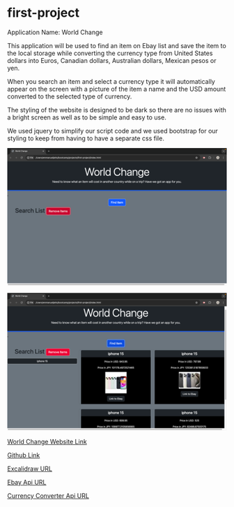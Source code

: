 # first-project
Application Name: World Change


This application will be used to find an item on Ebay list and save the item to the local storage while converting the currency type from United States dollars into Euros, Canadian dollars, Australian dollars, Mexican pesos or yen.

When you search an item and select a currency type it will automatically appear on the screen with a picture of the item a name and the USD amount converted to the selected type of currency.

The styling of the website is designed to be dark so there are no issues with a bright screen as well as to be simple and easy to use.

We used jquery to simplify our script code and we used bootstrap for our styling to keep from having to have a separate css file.

![Image of World Change Website](./assets/images/screenshot-world-change2.png)

![Second Image of World Change Website](./assets/images/screenshot-world-change.png)

[World Change Website Link](https://zeketinch.github.io/first-project/)

[Github Link](https://github.com/ZekeTinch/first-project)

[Excalidraw URL](https://excalidraw.com/#room=758c805324c4b8d89b3a,z_k1yVY6ADra1HVRPWaz4g)

[Ebay Api URL](https://rapidapi.com/felixeschmittfes/api/ebay32)

[Currency Converter Api URL](https://rapidapi.com/Dezento/api/currency-converter-pro1)